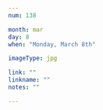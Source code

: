 ```yaml
---
num: 138

month: mar
day: 8
when: "Monday, March 8th"

imageType: jpg

link: ""
linkname: ""
notes: ""

---
```



